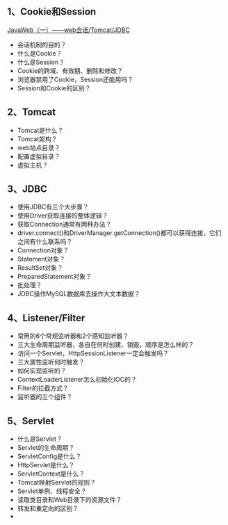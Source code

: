 

## 1、Cookie和Session

[JavaWeb（一）——web会话/Tomcat/JDBC](https://www.cnblogs.com/iwehdio/p/14305275.html)

- 会话机制的目的？
- 什么是Cookie？
- 什么是Session？
- Cookie的跨域、有效期、删除和修改？
- 浏览器禁⽤了Cookie，Session还能⽤吗？
- Session和Cookie的区别？



## 2、Tomcat

- Tomcat是什么？
- Tomcat架构？
- web站点目录？
- 配置虚拟目录？
- 虚拟主机？



## 3、JDBC

- 使用JDBC有三个大步骤？
- 使用Driver获取连接的整体逻辑？
- 获取Connection通常有两种办法？
- driver.connect()和DriverManager.getConnection()都可以获得连接，它们之间有什么联系吗？
- Connection对象？
- Statement对象？
- ResultSet对象？
- PreparedStatement对象？
- 批处理？
- JDBC操作MySQL数据库去操作大文本数据？



## 4、Listener/Filter

- 常用的6个常规监听器和2个感知监听器？
- 三大生命周期监听器，各自在何时创建、销毁，顺序是怎么样的？
- 访问一个Servlet，HttpSessionListener一定会触发吗？
- 三大属性监听何时触发？
- 如何实现监听的？
- ContextLoaderListener怎么初始化IOC的？
- Filter的拦截方式？
- 监听器的三个组件？



## 5、Servlet

- 什么是Servlet？
- Servlet的生命周期？
- ServletConfig是什么？
- HttpServlet是什么？
- ServletContext是什么？
- Tomcat映射Servlet的规则？
- Servlet单例、线程安全？
- 读取类目录和Web目录下的资源文件？
- 转发和重定向的区别？
- 







